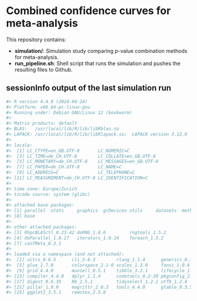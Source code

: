 # Combined confidence curves for meta-analysis 

This repository contains:

  - **simulation/**: Simulation study comparing *p*-value combination methods for meta-analysis.
  - **run_pipeline.sh**: Shell script that runs the simulation and pushes the resulting files to Github.

## sessionInfo output of the last simulation run

``` r
#> R version 4.4.0 (2024-04-24)
#> Platform: x86_64-pc-linux-gnu
#> Running under: Debian GNU/Linux 12 (bookworm)
#> 
#> Matrix products: default
#> BLAS:   /usr/local/lib/R/lib/libRblas.so 
#> LAPACK: /usr/local/lib/R/lib/libRlapack.so;  LAPACK version 3.12.0
#> 
#> locale:
#>  [1] LC_CTYPE=en_GB.UTF-8       LC_NUMERIC=C              
#>  [3] LC_TIME=de_CH.UTF-8        LC_COLLATE=en_GB.UTF-8    
#>  [5] LC_MONETARY=de_CH.UTF-8    LC_MESSAGES=en_GB.UTF-8   
#>  [7] LC_PAPER=de_CH.UTF-8       LC_NAME=C                 
#>  [9] LC_ADDRESS=C               LC_TELEPHONE=C            
#> [11] LC_MEASUREMENT=de_CH.UTF-8 LC_IDENTIFICATION=C       
#> 
#> time zone: Europe/Zurich
#> tzcode source: system (glibc)
#> 
#> attached base packages:
#> [1] parallel  stats     graphics  grDevices utils     datasets  methods  
#> [8] base     
#> 
#> other attached packages:
#> [1] RhpcBLASctl_0.23-42 doRNG_1.8.6         rngtools_1.5.2     
#> [4] doParallel_1.0.17   iterators_1.0.14    foreach_1.5.2      
#> [7] confMeta_0.3.1     
#> 
#> loaded via a namespace (and not attached):
#>  [1] vctrs_0.6.5      cli_3.6.3        rlang_1.1.4      generics_0.1.3  
#>  [5] glue_1.7.0       colorspace_2.1-0 scales_1.3.0     fansi_1.0.6     
#>  [9] grid_4.4.0       munsell_0.5.1    tibble_3.2.1     lifecycle_1.0.4 
#> [13] compiler_4.4.0   dplyr_1.1.4      codetools_0.2-20 pkgconfig_2.0.3 
#> [17] digest_0.6.35    R6_2.5.1         tidyselect_1.2.1 utf8_1.2.4      
#> [21] pillar_1.9.0     magrittr_2.0.3   tools_4.4.0      gtable_0.3.5    
#> [25] ggplot2_3.5.1    remotes_2.5.0 
```
